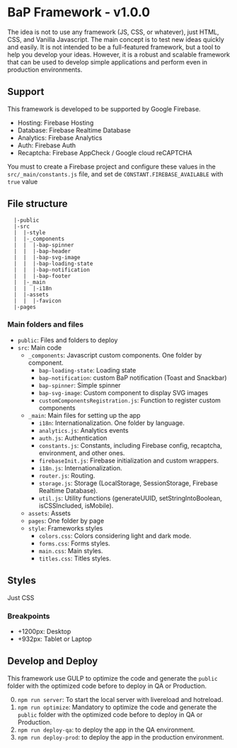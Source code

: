 # BaP Framework - v1.0.0
The idea is not to use any framework (JS, CSS, or whatever), just HTML, CSS, and Vanilla Javascript. The main concept is to test new ideas quickly and easily. It is not intended to be a full-featured framework, but a tool to help you develop your ideas. However, it is a robust and scalable framework that can be used to develop simple applications and perform even in production environments.

## Support 
This framework is developed to be supported by Google Firebase. 
- Hosting: Firebase Hosting
- Database: Firebase Realtime Database
- Analytics: Firebase Analytics
- Auth: Firebase Auth
- Recaptcha: Firebase AppCheck / Google cloud reCAPTCHA

You must to create a Firebase project and configure these values in the `src/_main/constants.js` file, and set de `CONSTANT.FIREBASE_AVAILABLE` with `true` value

## File structure
```
  |-public
  |-src
  |  |-style
  |  |-_components
  |  |  |-bap-spinner
  |  |  |-bap-header
  |  |  |-bap-svg-image
  |  |  |-bap-loading-state
  |  |  |-bap-notification
  |  |  |-bap-footer
  |  |-_main
  |  |  |-i18n
  |  |-assets
  |  |  |-favicon
  |-pages
```
### Main folders and files
- `public`: Files and folders to deploy
- `src`: Main code
    - `_components`: Javascript custom components. One folder by component.
        - `bap-loading-state`: Loading state
        - `bap-notification`: custom BaP notification (Toast and Snackbar)
        - `bap-spinner`: Simple spinner
        - `bap-svg-image`: Custom component to display SVG images
        - `customComponentsRegistration.js`: Function to register custom components
    - `_main`: Main files for setting up the app
        - `i18n`: Internationalization. One folder by language.
        - `analytics.js`: Analytics events
        - `auth.js`: Authentication
        - `constants.js`: Constants, including Firebase config, recaptcha, environment, and other ones.
        - `firebaseInit.js`: Firebase initialization and custom wrappers.
        - `i18n.js`: Internationalization.
        - `router.js`: Routing.
        - `storage.js`: Storage (LocalStorage, SessionStorage, Firebase Realtime Database).
        - `util.js`: Utility functions (generateUUID, setStringIntoBoolean, isCSSIncluded, isMobile).
    - `assets`: Assets
    - `pages`: One folder by page 
    - `style`: Frameworks styles
        - `colors.css`: Colors considering light and dark mode.
        - `forms.css`: Forms styles.
        - `main.css`: Main styles.
        - `titles.css`: Titles styles.
## Styles
Just CSS

### Breakpoints
- +1200px: Desktop
- +932px: Tablet or Laptop

## Develop and Deploy
This framework use GULP to optimize the code and generate the `public` folder with the optimized code before to deploy in QA or Production.

0. `npm run server`: To start the local server with livereload and hotreload.
1. `npm run optimize`: Mandatory to optimize the code and generate the `public` folder with the optimized code before to deploy in QA or Production.
2. `npm run deploy-qa`: to deploy the app in the QA environment.
3. `npm run deploy-prod`: to deploy the app in the production environment.